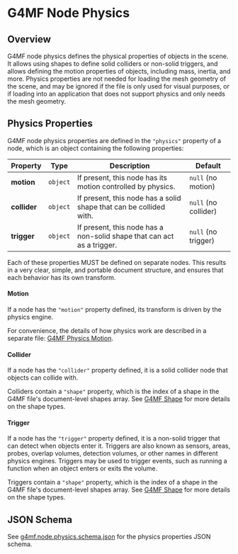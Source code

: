 # G4MF Node Physics

## Overview

G4MF node physics defines the physical properties of objects in the scene. It allows using shapes to define solid colliders or non-solid triggers, and allows defining the motion properties of objects, including mass, inertia, and more. Physics properties are not needed for loading the mesh geometry of the scene, and may be ignored if the file is only used for visual purposes, or if loading into an application that does not support physics and only needs the mesh geometry.

## Physics Properties

G4MF node physics properties are defined in the `"physics"` property of a node, which is an object containing the following properties:

| Property     | Type     | Description                                                            | Default              |
| ------------ | -------- | ---------------------------------------------------------------------- | -------------------- |
| **motion**   | `object` | If present, this node has its motion controlled by physics.            | `null` (no motion)   |
| **collider** | `object` | If present, this node has a solid shape that can be collided with.     | `null` (no collider) |
| **trigger**  | `object` | If present, this node has a non-solid shape that can act as a trigger. | `null` (no trigger)  |

Each of these properties MUST be defined on separate nodes. This results in a very clear, simple, and portable document structure, and ensures that each behavior has its own transform.

#### Motion

If a node has the `"motion"` property defined, its transform is driven by the physics engine.

For convenience, the details of how physics work are described in a separate file: [G4MF Physics Motion](motion.md).

#### Collider

If a node has the `"collider"` property defined, it is a solid collider node that objects can collide with.

Colliders contain a `"shape"` property, which is the index of a shape in the G4MF file's document-level shapes array. See [G4MF Shape](shape.md) for more details on the shape types.

#### Trigger

If a node has the `"trigger"` property defined, it is a non-solid trigger that can detect when objects enter it. Triggers are also known as sensors, areas, probes, overlap volumes, detection volumes, or other names in different physics engines. Triggers may be used to trigger events, such as running a function when an object enters or exits the volume.

Triggers contain a `"shape"` property, which is the index of a shape in the G4MF file's document-level shapes array. See [G4MF Shape](shape.md) for more details on the shape types.

## JSON Schema

See [g4mf.node.physics.schema.json](../../schema/physics/g4mf.node.physics.schema.json) for the physics properties JSON schema.
